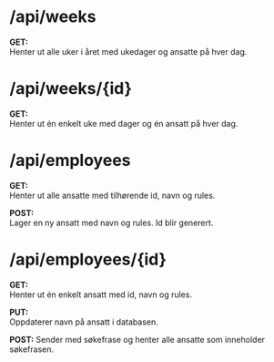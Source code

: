 # /api/weeks

**GET:**  
Henter ut alle uker i året med ukedager og ansatte på hver dag.

# /api/weeks/{id}

**GET:**  
Henter ut én enkelt uke med dager og én ansatt på hver dag.

# /api/employees

**GET:**  
Henter ut alle ansatte med tilhørende id, navn og rules.

**POST:**  
Lager en ny ansatt med navn og rules. Id blir generert.

# /api/employees/{id}

**GET:**  
Henter ut én enkelt ansatt med id, navn og rules.

**PUT:**  
Oppdaterer navn på ansatt i databasen.

**POST:**
Sender med søkefrase og henter alle ansatte som inneholder søkefrasen.
